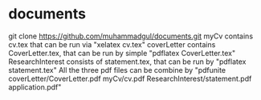 # documents
git clone https://github.com/muhammadgul/documents.git
myCv contains cv.tex that can be run via "xelatex cv.tex"
coverLetter contains CoverLetter.tex, that can be run by simple "pdflatex CoverLetter.tex"
ResearchInterest consists of statement.tex, that can be run by "pdflatex statement.tex"
All the three pdf files can be combine by "pdfunite coverLetter/CoverLetter.pdf myCv/cv.pdf ResearchInterest/statement.pdf application.pdf"

